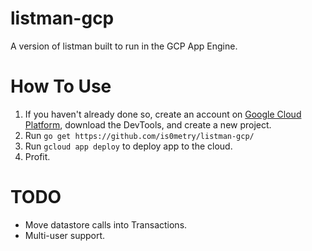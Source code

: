 # listman-gcp
A version of listman built to run in the GCP App Engine.

# How To Use
1. If you haven't already done so, create an account on [Google Cloud Platform](https://cloud.google.com), download the DevTools, and create a new project.
2. Run `go get https://github.com/is0metry/listman-gcp/`
3. Run `gcloud app deploy` to deploy app to the cloud. 
4. Profit.

# TODO
* Move datastore calls into Transactions.
* Multi-user support.
